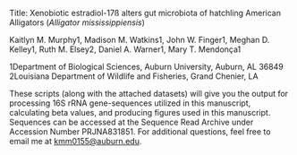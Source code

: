 Title: Xenobiotic estradiol-17ß alters gut microbiota of hatchling American Alligators (<i>Alligator mississippiensis</i>)


Kaitlyn M. Murphy1, Madison M. Watkins1, John W. Finger1, Meghan D. Kelley1, Ruth M. Elsey2, Daniel A. Warner1, Mary T. Mendonça1

1Department of Biological Sciences, Auburn University, Auburn, AL 36849
2Louisiana Department of Wildlife and Fisheries, Grand Chenier, LA 

These scripts (along with the attached datasets) will give you the output for processing 16S rRNA gene-sequences utilized in this manuscript, calculating beta values, and producing figures used in this manuscript. Sequences can be accessed at the Sequence Read Archive under Accession Number PRJNA831851. For additional questions, feel free to email me at kmm0155@auburn.edu.
